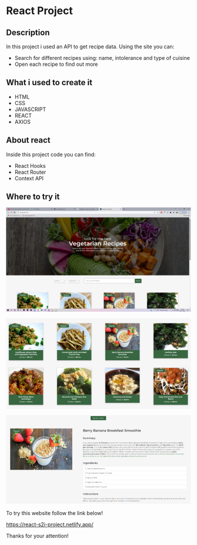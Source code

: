 
# React Project

## Description

In this project i used an API to get recipe data. Using the site you can:

- Search for different recipes using: name, intolerance and type of cuisine
- Open each recipe to find out more


## What i used to create it

- HTML
- CSS
- JAVASCRIPT
- REACT
- AXIOS

## About react

Inside this project code you can find:

- React Hooks
- React Router
- Context API

## Where to try it

![Header Screenshot](./src/img/header-screenshot.png)

![Cards Screenshot](./src/img/card-screenshot.png)

![Recipe Screenshot](./src/img/recipe-screenshot.png)

To try this website follow the link below!

https://react-s2i-project.netlify.app/

Thanks for your attention! 

